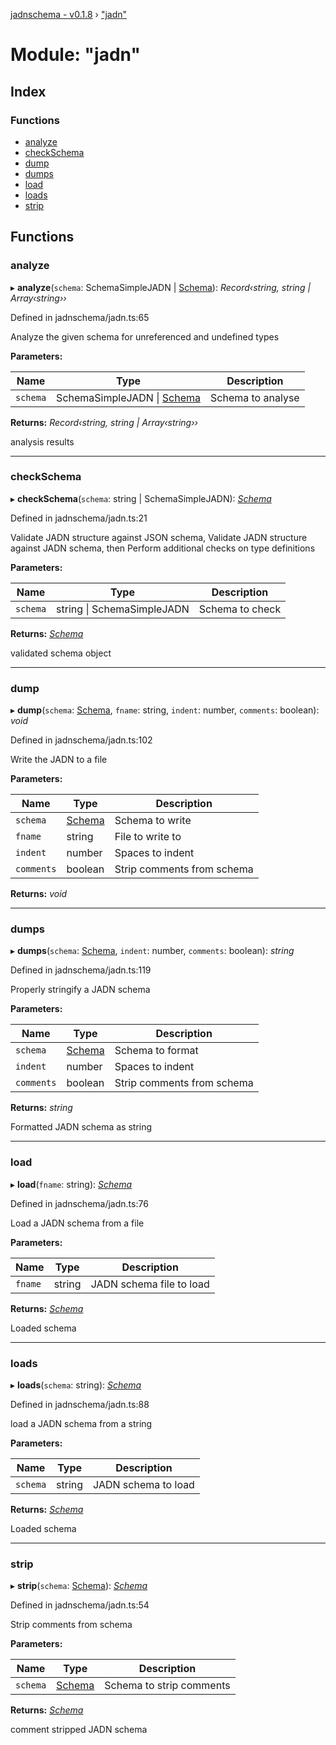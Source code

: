 [jadnschema - v0.1.8](../globals.md) › ["jadn"](_jadn_.md)

# Module: "jadn"

## Index

### Functions

* [analyze](_jadn_.md#analyze)
* [checkSchema](_jadn_.md#checkschema)
* [dump](_jadn_.md#dump)
* [dumps](_jadn_.md#dumps)
* [load](_jadn_.md#load)
* [loads](_jadn_.md#loads)
* [strip](_jadn_.md#strip)

## Functions

###  analyze

▸ **analyze**(`schema`: SchemaSimpleJADN | [Schema](../classes/schema.md)): *Record‹string, string | Array‹string››*

Defined in jadnschema/jadn.ts:65

Analyze the given schema for unreferenced and undefined types

**Parameters:**

Name | Type | Description |
------ | ------ | ------ |
`schema` | SchemaSimpleJADN &#124; [Schema](../classes/schema.md) | Schema to analyse |

**Returns:** *Record‹string, string | Array‹string››*

analysis results

___

###  checkSchema

▸ **checkSchema**(`schema`: string | SchemaSimpleJADN): *[Schema](../classes/schema.md)*

Defined in jadnschema/jadn.ts:21

Validate JADN structure against JSON schema,
Validate JADN structure against JADN schema, then
Perform additional checks on type definitions

**Parameters:**

Name | Type | Description |
------ | ------ | ------ |
`schema` | string &#124; SchemaSimpleJADN | Schema to check |

**Returns:** *[Schema](../classes/schema.md)*

validated schema object

___

###  dump

▸ **dump**(`schema`: [Schema](../classes/schema.md), `fname`: string, `indent`: number, `comments`: boolean): *void*

Defined in jadnschema/jadn.ts:102

Write the JADN to a file

**Parameters:**

Name | Type | Description |
------ | ------ | ------ |
`schema` | [Schema](../classes/schema.md) | Schema to write |
`fname` | string | File to write to |
`indent` | number | Spaces to indent |
`comments` | boolean | Strip comments from schema |

**Returns:** *void*

___

###  dumps

▸ **dumps**(`schema`: [Schema](../classes/schema.md), `indent`: number, `comments`: boolean): *string*

Defined in jadnschema/jadn.ts:119

Properly stringify a JADN schema

**Parameters:**

Name | Type | Description |
------ | ------ | ------ |
`schema` | [Schema](../classes/schema.md) | Schema to format |
`indent` | number | Spaces to indent |
`comments` | boolean | Strip comments from schema |

**Returns:** *string*

Formatted JADN schema as string

___

###  load

▸ **load**(`fname`: string): *[Schema](../classes/schema.md)*

Defined in jadnschema/jadn.ts:76

Load a JADN schema from a file

**Parameters:**

Name | Type | Description |
------ | ------ | ------ |
`fname` | string | JADN schema file to load |

**Returns:** *[Schema](../classes/schema.md)*

Loaded schema

___

###  loads

▸ **loads**(`schema`: string): *[Schema](../classes/schema.md)*

Defined in jadnschema/jadn.ts:88

load a JADN schema from a string

**Parameters:**

Name | Type | Description |
------ | ------ | ------ |
`schema` | string | JADN schema to load |

**Returns:** *[Schema](../classes/schema.md)*

Loaded schema

___

###  strip

▸ **strip**(`schema`: [Schema](../classes/schema.md)): *[Schema](../classes/schema.md)*

Defined in jadnschema/jadn.ts:54

Strip comments from schema

**Parameters:**

Name | Type | Description |
------ | ------ | ------ |
`schema` | [Schema](../classes/schema.md) | Schema to strip comments |

**Returns:** *[Schema](../classes/schema.md)*

comment stripped JADN schema
